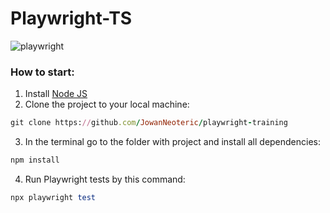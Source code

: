 # Playwright-TS
![playwright](https://miro.medium.com/v2/resize:fit:646/1*gMiUPuRGC36nxZHe2zthOg.png)
### How to start:
1. Install [Node JS](https://nodejs.org/en/download/)
2. Clone the project to your local machine:
```ruby
git clone https://github.com/JowanNeoteric/playwright-training
```
3. In the terminal go to the folder with project and install all dependencies:
```ruby
npm install
```
4. Run Playwright tests by this command:
```ruby
npx playwright test
```
